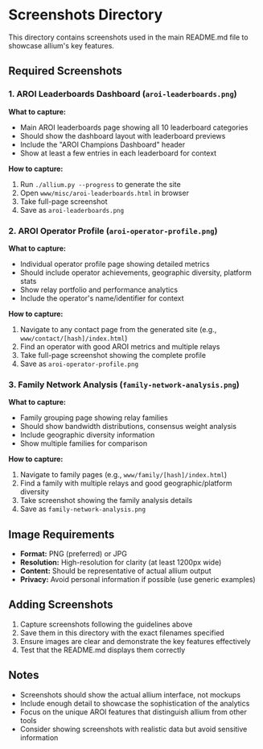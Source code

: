 # Screenshots Directory

This directory contains screenshots used in the main README.md file to showcase allium's key features.

## Required Screenshots

### 1. AROI Leaderboards Dashboard (`aroi-leaderboards.png`)
**What to capture:**
- Main AROI leaderboards page showing all 10 leaderboard categories
- Should show the dashboard layout with leaderboard previews
- Include the "AROI Champions Dashboard" header
- Show at least a few entries in each leaderboard for context

**How to capture:**
1. Run `./allium.py --progress` to generate the site
2. Open `www/misc/aroi-leaderboards.html` in browser  
3. Take full-page screenshot
4. Save as `aroi-leaderboards.png`

### 2. AROI Operator Profile (`aroi-operator-profile.png`)
**What to capture:**
- Individual operator profile page showing detailed metrics
- Should include operator achievements, geographic diversity, platform stats
- Show relay portfolio and performance analytics
- Include the operator's name/identifier for context

**How to capture:**
1. Navigate to any contact page from the generated site (e.g., `www/contact/[hash]/index.html`)
2. Find an operator with good AROI metrics and multiple relays
3. Take full-page screenshot showing the complete profile
4. Save as `aroi-operator-profile.png`

### 3. Family Network Analysis (`family-network-analysis.png`)
**What to capture:**
- Family grouping page showing relay families
- Should show bandwidth distributions, consensus weight analysis
- Include geographic diversity information
- Show multiple families for comparison

**How to capture:**
1. Navigate to family pages (e.g., `www/family/[hash]/index.html`)
2. Find a family with multiple relays and good geographic/platform diversity
3. Take screenshot showing the family analysis details
4. Save as `family-network-analysis.png`

## Image Requirements

- **Format:** PNG (preferred) or JPG
- **Resolution:** High-resolution for clarity (at least 1200px wide)
- **Content:** Should be representative of actual allium output
- **Privacy:** Avoid personal information if possible (use generic examples)

## Adding Screenshots

1. Capture screenshots following the guidelines above
2. Save them in this directory with the exact filenames specified
3. Ensure images are clear and demonstrate the key features effectively
4. Test that the README.md displays them correctly

## Notes

- Screenshots should show the actual allium interface, not mockups
- Include enough detail to showcase the sophistication of the analytics
- Focus on the unique AROI features that distinguish allium from other tools
- Consider showing screenshots with realistic data but avoid sensitive information 